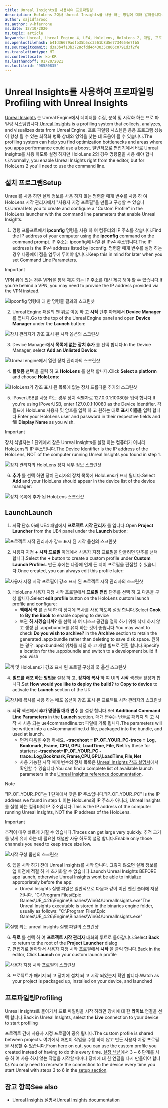 ```yaml
---
title: Unreal Insights를 사용하여 프로파일링
description: HoloLens 2에서 Unreal Insights를 사용 하는 방법에 대해 알아봅니다.
author: sajidfarooq
ms.author: v-hferrone
ms.date: 12/10/2020
ms.topic: article
keywords: Unreal, Unreal Engine 4, UE4, HoloLens, HoloLens 2, 개발, 프로 파일링, Unreal insights, 설명서, 가이드, 기능, holograms, 게임 개발, 혼합 현실 헤드셋, windows mixed reality 헤드셋, 가상 현실 헤드셋
ms.openlocfilehash: b41d36679adfb35b5cc3561b8d5e7734654e7fb5
ms.sourcegitcommit: d3a3b4f13b3728cfdd4d43035c806c0791d3f2fe
ms.translationtype: MT
ms.contentlocale: ko-KR
ms.lasthandoff: 01/20/2021
ms.locfileid: "98580835"
---
```

# <a name="profiling-with-unreal-insights"></a><span data-ttu-id="68160-104">Unreal Insights를 사용하여 프로파일링</span><span class="sxs-lookup"><span data-stu-id="68160-104">Profiling with Unreal Insights</span></span> 

<span data-ttu-id="68160-105">[Unreal Insights](https://docs.unrealengine.com/TestingAndOptimization/PerformanceAndProfiling/UnrealInsights/Overview/index.html) 는 Unreal Engine에서 데이터를 수집, 분석 및 시각화 하는 프로 파일링 시스템입니다.</span><span class="sxs-lookup"><span data-stu-id="68160-105">[Unreal Insights](https://docs.unrealengine.com/TestingAndOptimization/PerformanceAndProfiling/UnrealInsights/Overview/index.html) is a profiling system that collects, analyzes, and visualizes data from Unreal Engine.</span></span> <span data-ttu-id="68160-106">프로 파일링 시스템은 응용 프로그램 성능이 향상 될 수 있는 최적화 병목 상태와 영역을 찾는 데 도움이 될 수 있습니다.</span><span class="sxs-lookup"><span data-stu-id="68160-106">The profiling system can help you find optimization bottlenecks and areas where you apps performance could use a boost.</span></span> <span data-ttu-id="68160-107">일반적으로 편집기에서 바로 Unreal Insights를 사용 하도록 설정 하지만 HoloLens 2의 경우 명령줄을 사용 해야 합니다.</span><span class="sxs-lookup"><span data-stu-id="68160-107">Normally, you enable Unreal Insights right from the editor, but for HoloLens 2 you'll need to use the command line.</span></span>  

## <a name="setup"></a><span data-ttu-id="68160-108">설치 프로그램</span><span class="sxs-lookup"><span data-stu-id="68160-108">Setup</span></span>

<span data-ttu-id="68160-109">Unreal를 사용 하면 실제 정보를 사용 하지 않는 명령줄 매개 변수를 사용 하 여 HoloLens 시작 관리자에서 "사용자 지정 프로필"을 만들고 구성할 수 있습니다.</span><span class="sxs-lookup"><span data-stu-id="68160-109">Unreal lets you to create and configure a "Custom Profile" in the HoloLens launcher with the command line parameters that enable Unreal Insights.</span></span>

1.  <span data-ttu-id="68160-110">명령 프롬프트에서 **ipconfig** 명령을 사용 하 여 컴퓨터의 IP 주소를 찾습니다.</span><span class="sxs-lookup"><span data-stu-id="68160-110">Find the IP address of your computer using the **ipconfig** command on the command prompt.</span></span> <span data-ttu-id="68160-111">IP 주소는 ipconfig에 나열 된 IPv4 주소입니다.</span><span class="sxs-lookup"><span data-stu-id="68160-111">The IP address is the IPv4 address listed by ipconfig.</span></span> <span data-ttu-id="68160-112">명령줄 매개 변수를 설정 하는 경우 나중에이 점을 염두에 두어야 합니다.</span><span class="sxs-lookup"><span data-stu-id="68160-112">Keep this in mind for later when you set Command Line Parameters.</span></span>

> [!IMPORTANT]
> <span data-ttu-id="68160-113">VPN 뒤에 있는 경우 VPN을 통해 제공 되는 IP 주소를 대신 제공 해야 할 수 있습니다.</span><span class="sxs-lookup"><span data-stu-id="68160-113">If you're behind a VPN, you may need to provide the IP address provided via the VPN instead.</span></span>

![Ipconfig 명령에 대 한 명령줄 결과의 스크린샷](images/unreal-insights-img-01.png)

2.  <span data-ttu-id="68160-115">Unreal Engine 패널의 맨 위로 이동 하 고 **시작** 단추 아래에서 **Device Manager** 를 엽니다.</span><span class="sxs-lookup"><span data-stu-id="68160-115">Go to the top of the Unreal Engine panel and open **Device Manager** under the **Launch** button:</span></span>

![장치 관리자가 강조 표시 된 시작 옵션의 스크린샷](images/unreal-insights-img-02.png)

3.  <span data-ttu-id="68160-117">Device Manager에서 **목록에 없는 장치 추가** 를 선택 합니다.</span><span class="sxs-lookup"><span data-stu-id="68160-117">In the Device Manager, select **Add an Unlisted Device**:</span></span>

![Unreal engine에서 열린 장치 관리자의 스크린샷](images/unreal-insights-img-03.png)

4. <span data-ttu-id="68160-119">**플랫폼 선택** 을 클릭 하 고 **HoloLens** 를 선택 합니다.</span><span class="sxs-lookup"><span data-stu-id="68160-119">Click **Select a platform** and choose **HoloLens**:</span></span>

![HoloLens가 강조 표시 된 목록에 없는 장치 드롭다운 추가의 스크린샷](images/unreal-insights-img-04.png)

5.  <span data-ttu-id="68160-121">IPoverUSB를 사용 하는 경우 장치 식별자로 127.0.0.1:10080을 입력 합니다.</span><span class="sxs-lookup"><span data-stu-id="68160-121">If you're using IPoverUSB, enter 127.0.0.1:10080 as the Device Identifier.</span></span> <span data-ttu-id="68160-122">각 필드에 HoloLens 사용자 및 암호를 입력 하 고 원하는 대로 **표시 이름을** 입력 합니다.</span><span class="sxs-lookup"><span data-stu-id="68160-122">Enter your HoloLens user and password in their respective fields and fill **Display Name** as you wish.</span></span>

> [!IMPORTANT]
> <span data-ttu-id="68160-123">장치 식별자는 1 단계에서 찾은 Unreal Insights를 실행 하는 컴퓨터가 아니라 HoloLens의 IP 주소입니다.</span><span class="sxs-lookup"><span data-stu-id="68160-123">The Device Identifier is the IP address of the HoloLens, NOT of the computer running Unreal Insights you found in step 1.</span></span>

![장치 관리자의 HoloLens 장치 세부 정보 스크린샷](images/unreal-insights-img-05.png)

6.  <span data-ttu-id="68160-125">**추가** 를 선택 하면 장치 관리자의 장치 목록에 HoloLens가 표시 됩니다.</span><span class="sxs-lookup"><span data-stu-id="68160-125">Select **Add** and your HoloLens should appear in the device list of the device manager:</span></span>

![장치 목록에 추가 된 HoloLens 스크린샷](images/unreal-insights-img-06.png)

## <a name="launch"></a><span data-ttu-id="68160-127">Launch</span><span class="sxs-lookup"><span data-stu-id="68160-127">Launch</span></span>

1. <span data-ttu-id="68160-128">**시작** 단추 아래 UE4 패널에서 **프로젝트 시작 관리자** 를 엽니다.</span><span class="sxs-lookup"><span data-stu-id="68160-128">Open **Project Launcher** from the UE4 panel under the **Launch** button:</span></span>

![프로젝트 시작 관리자가 강조 표시 된 시작 옵션의 스크린샷](images/unreal-insights-img-07.png)

2. <span data-ttu-id="68160-130">사용자 지정 **+** **시작 프로필** 아래에서 사용자 지정 프로필을 만들려면 단추를 선택 합니다.</span><span class="sxs-lookup"><span data-stu-id="68160-130">Select the **+** button to create a custom profile under **Custom Launch Profiles**.</span></span> <span data-ttu-id="68160-131">만든 후에는 나중에 언제 든 지이 프로필을 편집할 수 있습니다.</span><span class="sxs-lookup"><span data-stu-id="68160-131">Once created, you can always edit this profile later:</span></span>

![사용자 지정 시작 프로필이 강조 표시 된 프로젝트 시작 관리자의 스크린샷](images/unreal-insights-img-08.png)

3. <span data-ttu-id="68160-133">HoloLens 사용자 지정 시작 프로필에서 **프로필 편집** 단추를 선택 하 고 다음을 구성 합니다.</span><span class="sxs-lookup"><span data-stu-id="68160-133">Select **edit profile** button on the HoloLens custom launch profile and configure:</span></span>
    * <span data-ttu-id="68160-134">**책에서** **쿡** 를 선택 하 여 장치에 복사를 사용 하도록 설정 합니다.</span><span class="sxs-lookup"><span data-stu-id="68160-134">Select **Cook** to **By the Book** to enable copying to device</span></span>
    * <span data-ttu-id="68160-135">보관 **하 시겠습니까?** 를 선택 하 여 디스크 공간을 절약 하기  위해 삭제 하지 않고 생성 된 .appxbundle를 유지 하는 것이 좋습니다.</span><span class="sxs-lookup"><span data-stu-id="68160-135">You may want to check **Do you wish to archive?** in the **Archive** section to retain the generated .appxbundle rather than deleting to save disk space.</span></span> <span data-ttu-id="68160-136">원하는 경우 .appxbundle의 위치를 지정 하 고 개발 빌드로 전환 합니다.</span><span class="sxs-lookup"><span data-stu-id="68160-136">Specify a location for the .appxbundle and switch to a development build if you wish</span></span>

![책 및 HoloLens가 강조 표시 된 프로필 구성의 쿡 옵션 스크린샷](images/unreal-insights-img-09.png)

4. <span data-ttu-id="68160-138">**빌드를 배포 하는 방법을** 설정 하 고, **장치에 복사** 하 여 UI의 **시작** 섹션을 활성화 합니다.</span><span class="sxs-lookup"><span data-stu-id="68160-138">Set **How would you like to deploy the build?** to **Copy to device** to activate the **Launch** section of the UI:</span></span>

![장치에 복사를 사용 하는 배포 옵션이 강조 표시 된 프로젝트 시작 관리자의 스크린샷](images/unreal-insights-img-10.png)

5. <span data-ttu-id="68160-140">**시작** 섹션에서 **추가 명령줄 매개 변수** 를 설정 합니다.</span><span class="sxs-lookup"><span data-stu-id="68160-140">Set **Additional Command Line Parameters** in the **Launch** section.</span></span> <span data-ttu-id="68160-141">매개 변수는 번들로 패키지 되 고 시작 시 사용 되는 ue4commandline.txt 파일에 기록 됩니다.</span><span class="sxs-lookup"><span data-stu-id="68160-141">The parameters will be written into a ue4commandline.txt file, packaged into the bundle, and used at launch.</span></span> 
    <!-- TODO: Need more detail on what this parameter does and where to find others. -->
    * <span data-ttu-id="68160-142">먼저 다음을 수행 하세요. **-tracehost = IP_OF_YOUR_PC-trace = Log, Bookmark, Frame, CPU, GPU, LoadTime, File, Net**</span><span class="sxs-lookup"><span data-stu-id="68160-142">Try these for starters: **-tracehost=IP_OF_YOUR_PC -trace=Log,Bookmark,Frame,CPU,GPU,LoadTime,File,Net**</span></span>
    * <span data-ttu-id="68160-143">사용 가능한 시작 매개 변수의 전체 목록은 [Unreal Insights 참조 설명서](https://docs.unrealengine.com/TestingAndOptimization/PerformanceAndProfiling/UnrealInsights/Reference/index.html)에서 확인할 수 있습니다.</span><span class="sxs-lookup"><span data-stu-id="68160-143">You can find a complete list of available launch parameters in the [Unreal Insights reference documentation](https://docs.unrealengine.com/TestingAndOptimization/PerformanceAndProfiling/UnrealInsights/Reference/index.html).</span></span>

> [!NOTE]
> <span data-ttu-id="68160-144">"IP_OF_YOUR_PC"는 1 단계에서 찾은 IP 주소입니다.</span><span class="sxs-lookup"><span data-stu-id="68160-144">"IP_OF_YOUR_PC" is the IP address we found in step 1.</span></span> <span data-ttu-id="68160-145">이는 HoloLens의 IP 주소가 아니라, Unreal Insights를 실행 하는 컴퓨터의 IP 주소입니다.</span><span class="sxs-lookup"><span data-stu-id="68160-145">This is the IP address of the computer running Unreal Insights, NOT the IP address of the HoloLens.</span></span>

> [!IMPORTANT]
> <span data-ttu-id="68160-146">추적이 매우 빠르게 커질 수 있습니다.</span><span class="sxs-lookup"><span data-stu-id="68160-146">Traces can get large very quickly.</span></span> <span data-ttu-id="68160-147">추적 크기를 낮게 유지 하는 데 필요한 채널만 사용 하도록 설정 합니다.</span><span class="sxs-lookup"><span data-stu-id="68160-147">Enable only those channels you need to keep trace size low.</span></span>

![시작 구성 옵션의 스크린샷](images/unreal-insights-img-11.png)

6. <span data-ttu-id="68160-149">앱을 시작 하기 전에 Unreal Insights를 시작 합니다. 그렇지 않으면 실제 정보를 앱 이전에 적절 하 게 초기화할 수 없습니다.</span><span class="sxs-lookup"><span data-stu-id="68160-149">Launch Unreal Insights BEFORE app launch, otherwise Unreal Insights wont be able to initialize appropriately before the app:</span></span>
    * <span data-ttu-id="68160-150">Unreal Insights 실행 파일은 일반적으로 다음과 같이 이진 엔진 폴더에 저장 됩니다. "C:\Program Files\Epic Games\UE_4.26\Engine\Binaries\Win64\UnrealInsights.exe"</span><span class="sxs-lookup"><span data-stu-id="68160-150">The Unreal Insights executable is stored in the binaries engine folder, usually as follows: "C:\Program Files\Epic Games\UE_4.26\Engine\Binaries\Win64\UnrealInsights.exe"</span></span>

![실행 되는 unreal insights 실행 파일의 스크린샷](images/unreal-insights-img-12.png)

6.  <span data-ttu-id="68160-152">**뒤로** 를 선택 하 여 **프로젝트 시작 관리자** 대화의 루트로 돌아갑니다.</span><span class="sxs-lookup"><span data-stu-id="68160-152">Select **Back** to return to the root of the **Project Launcher** dialog</span></span>
7.  <span data-ttu-id="68160-153">편집기로 돌아와서 사용자 지정 시작 프로필에서 **시작** 을 클릭 합니다.</span><span class="sxs-lookup"><span data-stu-id="68160-153">Back in the editor, Click **Launch** on your custom launch profile</span></span>

![사용자 지정 시작 프로필의 스크린샷](images/unreal-insights-img-13.png)

8.  <span data-ttu-id="68160-155">프로젝트가 패키지 되 고 장치에 설치 되 고 시작 되었는지 확인 합니다.</span><span class="sxs-lookup"><span data-stu-id="68160-155">Watch as your project is packaged up, installed on your device, and launched</span></span>

## <a name="profiling"></a><span data-ttu-id="68160-156">프로파일링</span><span class="sxs-lookup"><span data-stu-id="68160-156">Profiling</span></span>

<span data-ttu-id="68160-157">Unreal Insights로 돌아가서 프로 파일링을 시작 하려면 장치에 대 한 **라이브** 연결을 선택 합니다.</span><span class="sxs-lookup"><span data-stu-id="68160-157">Back in Unreal Insights, select the **Live** connection to your device to start profiling</span></span>

<span data-ttu-id="68160-158">프로젝트 간에 사용자 지정 프로필이 공유 됩니다.</span><span class="sxs-lookup"><span data-stu-id="68160-158">The custom profile is shared between projects.</span></span> <span data-ttu-id="68160-159">여기에서 매번이 작업을 수행 하지 않고 만든 사용자 지정 프로필을 사용할 수 있습니다.</span><span class="sxs-lookup"><span data-stu-id="68160-159">From here on out, you can use the custom profile you created instead of having to do this every time.</span></span> <span data-ttu-id="68160-160">[설정 섹션](#setup)에서 3 ~ 6 단계를 사용 하 여 사용 하지 않는 작업을 시작할 때마다 장치에 대 한 연결을 다시 만들어야 합니다.</span><span class="sxs-lookup"><span data-stu-id="68160-160">You only need to recreate the connection to the device every time you start Unreal with steps 3 to 6 in the [setup section](#setup).</span></span>

## <a name="see-also"></a><span data-ttu-id="68160-161">참고 항목</span><span class="sxs-lookup"><span data-stu-id="68160-161">See also</span></span>
* [<span data-ttu-id="68160-162">Unreal Insights 설명서</span><span class="sxs-lookup"><span data-stu-id="68160-162">Unreal Insights documentation</span></span>](https://docs.unrealengine.com/TestingAndOptimization/PerformanceAndProfiling/UnrealInsights/index.html)

